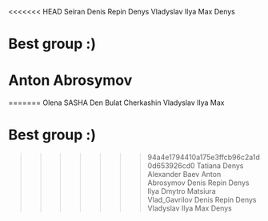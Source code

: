 <<<<<<< HEAD
Seiran
Denis Repin
Denys
Vladyslav
Ilya
Max 
Denys
# Best group :)
# Anton Abrosymov
=======
Olena
SASHA
Den
Bulat Cherkashin
Vladyslav
Ilya
Max 
# Best group :)
>>>>>>> 94a4e1794410a175e3ffcb96c2a1d0d653926cd0
Tatiana
Denys
Alexander Baev
Anton Abrosymov
Denis Repin
Denys
Ilya
Dmytro Matsiura
Vlad_Gavrilov
Denis Repin
Denys
Vladyslav
Ilya
Max 
Denys

